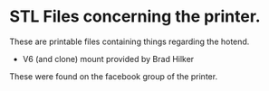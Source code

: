 # STL Files concerning the printer.

These are printable files containing things regarding the hotend.

* V6 (and clone) mount provided by Brad Hilker

These were found on the facebook group of the printer.